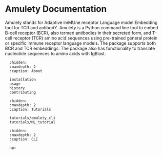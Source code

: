 # Amulety Documentation

Amulety stands for Adaptive imMUne receptor Language model Embedding tool for TCR and antibodY.
Amulety is a Python command line tool to embed B-cell receptor (BCR), also termed antibodies in their secreted form, and T-cell receptor (TCR) amino acid sequences using pre-trained general protein or specific immune receptor language models. The package supports both BCR and TCR embeddings. The package also has functionality to translate nucleotide sequences to amino acids with IgBlast.

```{toctree}
  :hidden:
  :maxdepth: 2
  :caption: About

  installation
  usage
  history
  contributing

  :hidden:
  :maxdepth: 2
  :caption: Tutorials

  tutorials/amulety_cli
  tutorials/ML_tutorial

  :hidden:
  :maxdepth: 2
  :caption: CLI

  api

```
